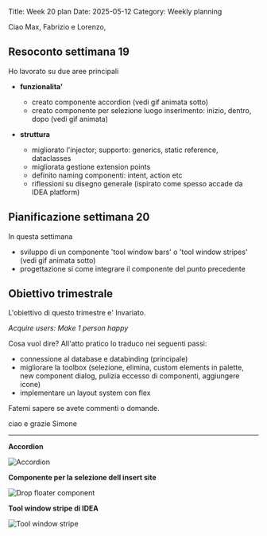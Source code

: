 Title: Week 20 plan
Date: 2025-05-12
Category: Weekly planning


Ciao Max, Fabrizio e Lorenzo,

## **Resoconto settimana 19**

Ho lavorato su due aree principali

- **funzionalita'**
  - creato componente accordion (vedi gif animata sotto)
  - creato componente per selezione luogo inserimento: inizio, dentro, dopo (vedi gif animata)

- **struttura**
  - migliorato l'injector; supporto: generics, static reference, dataclasses
  - migliorata gestione extension points
  - definito naming componenti: intent, action etc
  - riflessioni su disegno generale (ispirato come spesso accade da IDEA platform)

## **Pianificazione settimana 20**

In questa settimana

- sviluppo di un componente 'tool window bars' o 'tool window stripes' (vedi gif animata sotto)
- progettazione si come integrare il componente del punto precedente

## **Obiettivo trimestrale**

L'obiettivo di questo trimestre e' Invariato.

*Acquire users: Make 1 person happy*

Cosa vuol dire? All'atto pratico lo traduco nei seguenti passi:

- connessione al database e databinding (principale)
- migliorare la toolbox (selezione, elimina, custom elements in palette, new component dialog, pulizia eccesso di componenti, aggiungere icone)
- implementare un layout system con flex

Fatemi sapere se avete commenti o domande.

ciao e grazie
Simone

---

**Accordion**

![Accordion](2025/week-2025-20--ii_maji01pi7.gif)

**Componente per la selezione dell insert site**

![Drop floater component](2025/week-2025-20--ii_majilamf8.gif)

**Tool window stripe di IDEA**

![Tool window stripe](2025/week-2025-20--ii_majjbear9.gif)